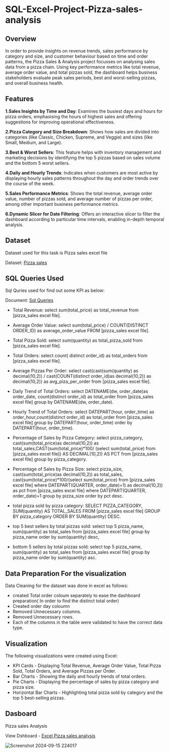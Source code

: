 # SQL-Excel-Project-Pizza-sales-analysis

## Overview
In order to provide insights on revenue trends, sales performance by category and size, and customer behaviour based on time and order patterns, the Pizza Sales & Analysis project focusses on analysing sales data from a pizza chain. Using key performance metrics like total revenue, average order value, and total pizzas sold, the dashboard helps business stakeholders evaluate peak sales periods, best and worst-selling pizzas, and overall business health.

## Features
**1.Sales Insights by Time and Day**: Examines the busiest days and hours for pizza orders, emphasising the hours of highest sales and offering suggestions for improving operational effectiveness.

**2.Pizza Category and Size Breakdown**: Shows how sales are divided into categories (like Classic, Chicken, Supreme, and Veggie) and sizes (like Small, Medium, and Large).

**3.Best & Worst Sellers**: This feature helps with inventory management and marketing decisions by identifying the top 5 pizzas based on sales volume and the bottom 5 worst sellers.

**4.Daily and Hourly Trends**: Indicates when customers are most active by displaying hourly sales patterns throughout the day and order trends over the course of the week.

**5.Sales Performance Metrics**: Shows the total revenue, average order value, number of pizzas sold, and average number of pizzas per order, among other important business performance metrics.

**6.Dynamic Slicer for Date Filtering**: Offers an interactive slicer to filter the dashboard according to particular time intervals, enabling in-depth temporal analysis.

## Dataset

Dataset used for this task is Pizza sales excel file 

Dataset: [Pizza sales](https://github.com/BhavishaKulal/SQL-Excel-Project---Pizza-sales-Analysis/blob/main/pizza_sales.csv)

## SQL Queries Used
Sql Quries used for find out some KPI as below:

Document: [Sql Queries](https://github.com/BhavishaKulal/SQL-Excel-Project---Pizza-sales-Analysis/blob/main/pizza%20sql%20query.docx)

   - Total Revenue: select sum(total_price) as total_revenue from [pizza_sales excel file].
 
   -  Average Order Value: select sum(total_price) / COUNT(DISTINCT ORDER_ID) as average_order_value FROM [pizza_sales excel file].

   -  Total Pizza Sold: select sum(quantity) as total_pizza_sold from [pizza_sales excel file].

   - Total Orders: select count( distinct order_id) as total_orders from [pizza_sales excel file].

- Average Pizzas Per Order: select cast(cast(sum(quantity) as decimal(10,2)) / cast(COUNT(distinct order_id)as decimal(10,2)) as decimal(10,2)) as avg_piza_per_order from [pizza_sales excel file].

- Daily Trend of Total Orders: select DATENAME(dw, order_date)as order_date, count(distinct order_id) as total_order from [pizza_sales excel file] group by  DATENAME(dw, order_date).

- Hourly Trend of Total Orders: select DATEPART(hour, order_time) as order_hour,count(distinct order_id) as total_order from [pizza_sales excel file] group by DATEPART(hour, order_time) order by DATEPART(hour, order_time).

- Percentage of Sales by Pizza Category: select pizza_category, cast(sum(total_price)as decimal(10,2)) as total_sales,CAST(sum(total_price)*100/
 (select sum(total_price) from [pizza_sales excel file]) AS DECIMAL(10,2)) AS PCT
 from [pizza_sales excel file]  group by  pizza_category.

- Percentage of Sales by Pizza Size: select pizza_size, cast(sum(total_price)as decimal(10,2)) as total_sales, cast(sum(total_price)*100/(select sum(total_price) 
 from [pizza_sales excel file] where DATEPART(QUARTER, order_date)=1) as decimal(10,2)) as pct
from [pizza_sales excel file] where DATEPART(QUARTER, order_date)=1 group by  pizza_size 
order by pct desc.

- total pizza sold by pizza category: SELECT PIZZA_CATEGORY, SUM(quantity) AS TOTAL_SALES FROM [pizza_sales excel file] GROUP BY pizza_category ORDER BY SUM(quantity) DESC.

- top 5 best sellers by total pizzas sold: select top 5 pizza_name, sum(quantity) as total_sales from [pizza_sales excel file]
group by pizza_name order by sum(quantity) desc,

- bottom 5 sellers by total pizzas sold: select top 5 pizza_name, sum(quantity) as total_sales from [pizza_sales excel file]
group by pizza_name order by sum(quantity) asc.

## Data Preparation For the visualization 

Data Cleaning for the dataset was done in excel  as follows:
- created Total order coloum separately to ease the dashboard preparation( In order to find the distinct total order)
- Created order day coloumn
- Removed Unnecessary columns.
- Removed Unnecessary rows.
- Each of the columns in the table were validated to have the correct data type.

## Visualization
The following visualizations were created using Excel:

- KPI Cards - Displaying Total Revenue, Average Order Value, Total Pizza Sold, Total Orders, and Average Pizzas per Order.
- Bar Charts - Showing the daily and hourly trends of total orders.
- Pie Charts - Displaying the percentage of sales by pizza category and pizza size.
- Horizontal Bar Charts - Highlighting total pizza sold by category and the top 5 best-selling pizzas.

## Dasboard 
  Pizza sales Analysis

  View Dshboard - [Excel Pizza sales analysis](https://github.com/Jayanthkulal/SQL-Excel--Pizza-sales-analysis/blob/main/Excel%20project%20-%20Pizza%20sales.xlsx)

  ![Screenshot 2024-09-15 224017](https://github.com/user-attachments/assets/8d7c8195-0168-4f39-a7c1-15941e1f92a0)




